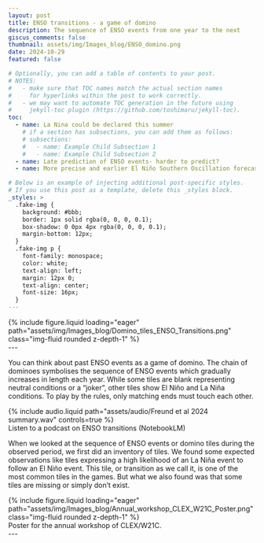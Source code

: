 ```yaml
---
layout: post
title: ENSO transitions - a game of domino
description: The sequence of ENSO events from one year to the next
giscus_comments: false
thumbnail: assets/img/Images_blog/ENSO_domino.png
date: 2024-10-29
featured: false

# Optionally, you can add a table of contents to your post.
# NOTES:
#   - make sure that TOC names match the actual section names
#     for hyperlinks within the post to work correctly.
#   - we may want to automate TOC generation in the future using
#     jekyll-toc plugin (https://github.com/toshimaru/jekyll-toc).
toc:
  - name: La Nina could be declared this summer
    # if a section has subsections, you can add them as follows:
    # subsections:
    #   - name: Example Child Subsection 1
    #   - name: Example Child Subsection 2
  - name: Late prediction of ENSO events- harder to predict?
  - name: More precise and earlier El Niño Southern Oscillation forecasts

# Below is an example of injecting additional post-specific styles.
# If you use this post as a template, delete this _styles block.
_styles: >
  .fake-img {
    background: #bbb;
    border: 1px solid rgba(0, 0, 0, 0.1);
    box-shadow: 0 0px 4px rgba(0, 0, 0, 0.1);
    margin-bottom: 12px;
  }
  .fake-img p {
    font-family: monospace;
    color: white;
    text-align: left;
    margin: 12px 0;
    text-align: center;
    font-size: 16px;
  }
---
```


<div class="row mt-3">
    <div class="col-sm mt-3 mt-md-0">
        {% include figure.liquid loading="eager" path="assets/img/Images_blog/Domino_tiles_ENSO_Transitions.png" class="img-fluid rounded z-depth-1" %}
    </div>
</div>
<div class="caption">
    
</div>
---

You can think about past ENSO events as a game of domino.  The chain of dominoes symbolises the sequence of ENSO events which gradually increases in length each year. While some tiles are blank representing neutral conditions or a “joker”, other tiles show El Niño and La Niña conditions. To play by the rules, only matching ends must touch each other. 

<div class="row mt-3">
    <div class="col-sm mt-3 mt-md-0">
        {% include audio.liquid path="assets/audio/Freund et al 2024 summary.wav" controls=true %}
    </div>
</div>
<div class="caption">
       Listen to a podcast on ENSO transitions (NotebookLM) 
</div>

When we looked at the sequence of ENSO events or domino tiles during the observed period, we first did an inventory of tiles. We found some expected observations like tiles expressing a high likelihood of an La Niña event to follow an El Niño event. This tile, or transition as we call it, is one of the most common tiles in the games.  But what we also found was that some tiles are missing or simply don’t exist. 

<div class="row mt-3">
    <div class="col-sm mt-3 mt-md-0">
        {% include figure.liquid loading="eager" path="assets/img/Images_blog/Annual_workshop_CLEX_W21C_Poster.png" class="img-fluid rounded z-depth-1" %}
    </div>
</div>
<div class="caption">
    Poster for the annual workshop of CLEX/W21C.
</div>
---




